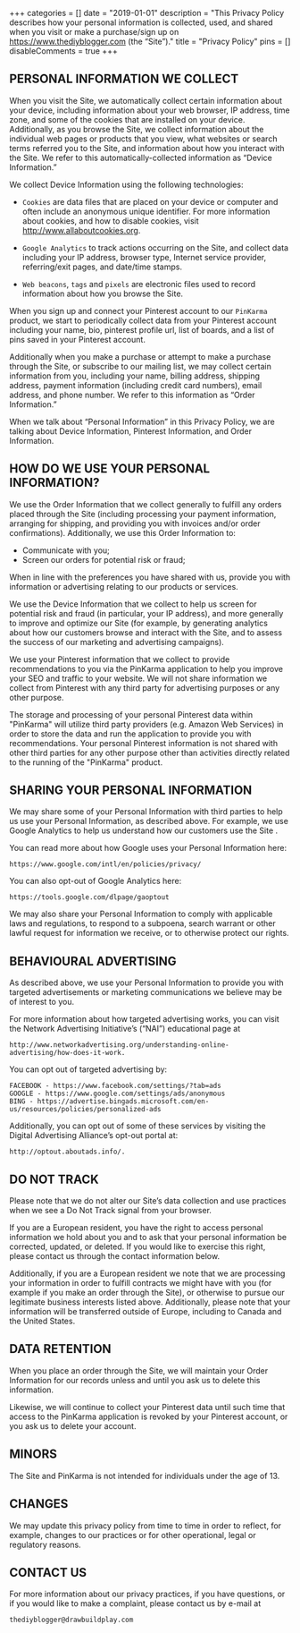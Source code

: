 +++
categories = []
date = "2019-01-01"
description = "This Privacy Policy describes how your personal information is collected, used, and shared when you visit or make a purchase/sign up on https://www.thediyblogger.com (the “Site”)."
title = "Privacy Policy"
pins = []
disableComments = true
+++


PERSONAL INFORMATION WE COLLECT
-------------------------------

When you visit the Site, we automatically collect certain information about your device, including information about your web browser, IP address, time zone, and some of the cookies that are installed on your device. Additionally, as you browse the Site, we collect information about the individual web pages or products that you view, what websites or search terms referred you to the Site, and information about how you interact with the Site. We refer to this automatically-collected information as “Device Information.”

We collect Device Information using the following technologies:

  - `Cookies` are data files that are placed on your device or computer and often include an anonymous unique identifier. For more information about cookies, and how to disable cookies, visit http://www.allaboutcookies.org.
  
  - `Google Analytics` to track actions occurring on the Site, and collect data including your IP address, browser type, Internet service provider, referring/exit pages, and date/time stamps.
  
  - `Web beacons`, `tags` and `pixels` are electronic files used to record information about how you browse the Site.
  

When you sign up and connect your Pinterest account to our `PinKarma` product, we start to periodically collect data from your Pinterest account including your name, bio, pinterest profile url, list of boards, and a list of pins saved in your Pinterest account.

Additionally when you make a purchase or attempt to make a purchase through the Site, or subscribe to our mailing list, we may collect certain information from you, including your name, billing address, shipping address, payment information (including credit card numbers), email address, and phone number.  We refer to this information as “Order Information.”

When we talk about “Personal Information” in this Privacy Policy, we are talking about Device Information, Pinterest Information, and Order Information.


HOW DO WE USE YOUR PERSONAL INFORMATION?
-----------------------------------------

We use the Order Information that we collect generally to fulfill any orders placed through the Site (including processing your payment information, arranging for shipping, and providing you with invoices and/or order confirmations).  Additionally, we use this Order Information to:
  
  - Communicate with you;
  - Screen our orders for potential risk or fraud;

When in line with the preferences you have shared with us, provide you with information or advertising relating to our products or services.


We use the Device Information that we collect to help us screen for potential risk and fraud (in particular, your IP address), and more generally to improve and optimize our Site (for example, by generating analytics about how our customers browse and interact with the Site, and to assess the success of our marketing and advertising campaigns).


We use your Pinterest information that we collect to provide recommendations to you via the PinKarma application to help you improve your SEO and traffic to your website.  We will not share information we collect from Pinterest with any third party for advertising purposes or any other purpose.  

The storage and processing of your personal Pinterest data within "PinKarma" will utilize third party providers (e.g. Amazon Web Services) in order to store the data and run the application to provide you with recommendations.  Your personal Pinterest information is not shared with other third parties for any other purpose other than activities directly related to the running of the "PinKarma" product.


SHARING YOUR PERSONAL INFORMATION
---------------------------------

We may share some of your Personal Information with third parties to help us use your Personal Information, as described above.  For example, we use Google Analytics to help us understand how our customers use the Site .

You can read more about how Google uses your Personal Information here:  

    https://www.google.com/intl/en/policies/privacy/  

You can also opt-out of Google Analytics here:  
  
    https://tools.google.com/dlpage/gaoptout

We may also share your Personal Information to comply with applicable laws and regulations, to respond to a subpoena, search warrant or other lawful request for information we receive, or to otherwise protect our rights.

BEHAVIOURAL ADVERTISING
-----------------------

As described above, we use your Personal Information to provide you with targeted advertisements or marketing communications we believe may be of interest to you.  

For more information about how targeted advertising works, you can visit the Network Advertising Initiative’s (“NAI”) educational page at 

    http://www.networkadvertising.org/understanding-online-advertising/how-does-it-work.

You can opt out of targeted advertising by:

    FACEBOOK - https://www.facebook.com/settings/?tab=ads
    GOOGLE - https://www.google.com/settings/ads/anonymous
    BING - https://advertise.bingads.microsoft.com/en-us/resources/policies/personalized-ads


Additionally, you can opt out of some of these services by visiting the Digital Advertising Alliance’s opt-out portal at:  
  
    http://optout.aboutads.info/.

DO NOT TRACK
------------

Please note that we do not alter our Site’s data collection and use practices when we see a Do Not Track signal from your browser.

If you are a European resident, you have the right to access personal information we hold about you and to ask that your personal information be corrected, updated, or deleted. If you would like to exercise this right, please contact us through the contact information below.

Additionally, if you are a European resident we note that we are processing your information in order to fulfill contracts we might have with you (for example if you make an order through the Site), or otherwise to pursue our legitimate business interests listed above.  Additionally, please note that your information will be transferred outside of Europe, including to Canada and the United States.

DATA RETENTION
---------------

When you place an order through the Site, we will maintain your Order Information for our records unless and until you ask us to delete this information.  

Likewise, we will continue to collect your Pinterest data until such time that access to the PinKarma application is revoked by your Pinterest account, or you ask us to delete your account.

MINORS
------

The Site and PinKarma is not intended for individuals under the age of 13.

CHANGES
-------

We may update this privacy policy from time to time in order to reflect, for example, changes to our practices or for other operational, legal or regulatory reasons.

CONTACT US
----------

For more information about our privacy practices, if you have questions, or if you would like to make a complaint, please contact us by e-mail at 

    thediyblogger@drawbuildplay.com
